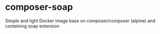 # composer-soap
Simple and light Docker image base on composer/composer (alpine) and containing soap extension
